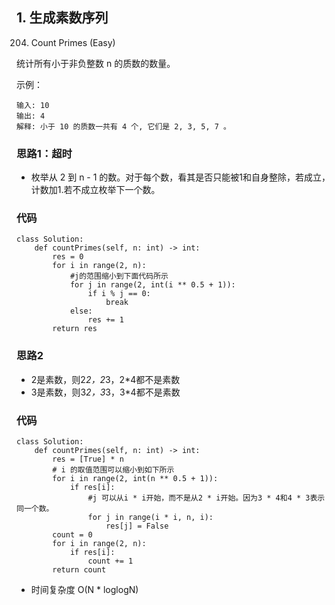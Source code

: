 ## 1. 生成素数序列
204. Count Primes (Easy)

统计所有小于非负整数 n 的质数的数量。

示例：
```
输入: 10
输出: 4
解释: 小于 10 的质数一共有 4 个, 它们是 2, 3, 5, 7 。
```
### 思路1：超时
- 枚举从 2 到 n - 1 的数。对于每个数，看其是否只能被1和自身整除，若成立，计数加1.若不成立枚举下一个数。
### 代码
```
class Solution:
    def countPrimes(self, n: int) -> int:
        res = 0
        for i in range(2, n):
            #j的范围缩小到下面代码所示
            for j in range(2, int(i ** 0.5 + 1)):
                if i % j == 0:
                    break
            else:
                res += 1
        return res
```
### 思路2
- 2是素数，则2*2，2*3，2*4都不是素数
- 3是素数，则3*2，3*3，3*4都不是素数
### 代码
```
class Solution:
    def countPrimes(self, n: int) -> int:
        res = [True] * n
        # i 的取值范围可以缩小到如下所示
        for i in range(2, int(n ** 0.5 + 1)):
            if res[i]:
                #j 可以从i * i开始，而不是从2 * i开始。因为3 * 4和4 * 3表示同一个数。
                for j in range(i * i, n, i):
                    res[j] = False
        count = 0
        for i in range(2, n):
            if res[i]:
                count += 1
        return count
```
- 时间复杂度 O(N * loglogN)